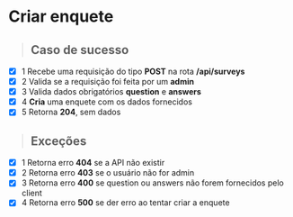 # Criar enquete

> ## Caso de sucesso

- [x] 1 Recebe uma requisição do tipo **POST** na rota **/api/surveys**
- [x] 2 Valida se a requisição foi feita por um **admin**
- [x] 3 Valida dados obrigatórios **question** e **answers**
- [x] 4 **Cria** uma enquete com os dados fornecidos
- [x] 5 Retorna **204**, sem dados

> ## Exceções

- [x] 1 Retorna erro **404** se a API não existir
- [x] 2 Retorna erro **403** se o usuário não for admin
- [x] 3 Retorna erro **400** se question ou answers não forem fornecidos pelo client
- [x] 4 Retorna erro **500** se der erro ao tentar criar a enquete
